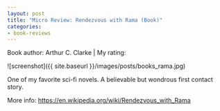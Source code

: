 ```yaml
---
layout: post
title: "Micro Review: Rendezvous with Rama (Book)"
categories:
- book-reviews
---
```


<p>Book author: Arthur C. Clarke | My rating:&nbsp;&nbsp;<i class="fa fa-star"></i><i class="fa fa-star"></i><i class="fa fa-star"></i><i class="fa fa-star"></i><i class="fa-star-half-empty"></i>
</p>
<!-- fa-star fa-star-o  fa-star-half-empty -->

![screenshot]({{ site.baseurl }}/images/posts/books_rama.jpg)


<p>One of my favorite sci-fi novels. A believable but wondrous first contact story.</p>

<p>More info: <a href="https://en.wikipedia.org/wiki/Rendezvous_with_Rama">https://en.wikipedia.org/wiki/Rendezvous_with_Rama</a><p>




